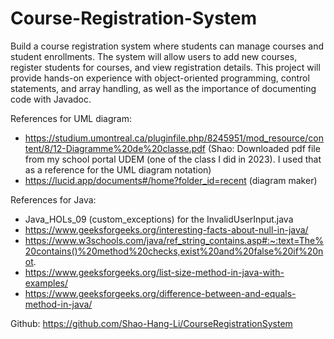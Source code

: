 # Course-Registration-System

Build a course registration system where students can manage courses and student
enrollments. The system will allow users to add new courses, register students for courses, and
view registration details. This project will provide hands-on experience with object-oriented
programming, control statements, and array handling, as well as the importance of documenting
code with Javadoc.

References for UML diagram:
- https://studium.umontreal.ca/pluginfile.php/8245951/mod_resource/content/8/12-Diagramme%20de%20classe.pdf (Shao: Downloaded pdf file from my school portal UDEM (one of the class I did in 2023). I used that as a reference for the UML diagram notation)
- https://lucid.app/documents#/home?folder_id=recent (diagram maker)

References for Java:
- Java_HOLs_09 (custom_exceptions) for the InvalidUserInput.java
- https://www.geeksforgeeks.org/interesting-facts-about-null-in-java/
- https://www.w3schools.com/java/ref_string_contains.asp#:~:text=The%20contains()%20method%20checks,exist%20and%20false%20if%20not.
- https://www.geeksforgeeks.org/list-size-method-in-java-with-examples/
- https://www.geeksforgeeks.org/difference-between-and-equals-method-in-java/

Github: https://github.com/Shao-Hang-Li/CourseRegistrationSystem